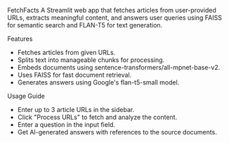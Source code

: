 FetchFacts 
A Streamlit web app that fetches articles from user-provided URLs, extracts meaningful content, and answers user queries using FAISS for semantic search and FLAN-T5 for text generation.

Features
- Fetches articles from given URLs.
- Splits text into manageable chunks for processing.
- Embeds documents using sentence-transformers/all-mpnet-base-v2.
- Uses FAISS for fast document retrieval.
- Generates answers using Google's flan-t5-small model.

Usage Guide
- Enter up to 3 article URLs in the sidebar.
- Click "Process URLs" to fetch and analyze the content.
- Enter a question in the input field.
- Get AI-generated answers with references to the source documents.